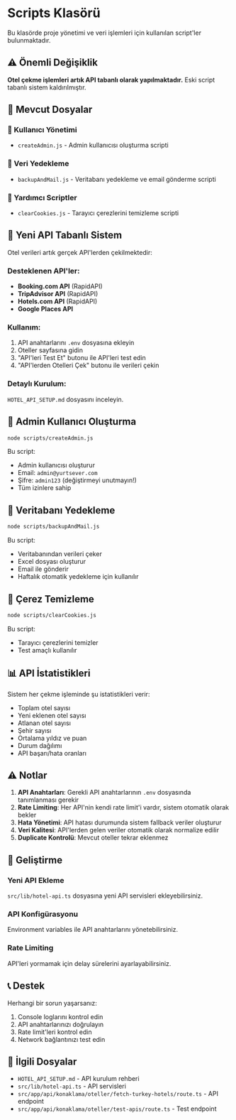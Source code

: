 # Scripts Klasörü

Bu klasörde proje yönetimi ve veri işlemleri için kullanılan script'ler bulunmaktadır.

## ⚠️ Önemli Değişiklik

**Otel çekme işlemleri artık API tabanlı olarak yapılmaktadır.** Eski script tabanlı sistem kaldırılmıştır.

## 📁 Mevcut Dosyalar

### 👤 Kullanıcı Yönetimi
- `createAdmin.js` - Admin kullanıcısı oluşturma scripti

### 💾 Veri Yedekleme
- `backupAndMail.js` - Veritabanı yedekleme ve email gönderme scripti

### 🧹 Yardımcı Scriptler
- `clearCookies.js` - Tarayıcı çerezlerini temizleme scripti

## 🚀 Yeni API Tabanlı Sistem

Otel verileri artık gerçek API'lerden çekilmektedir:

### Desteklenen API'ler:
- **Booking.com API** (RapidAPI)
- **TripAdvisor API** (RapidAPI)  
- **Hotels.com API** (RapidAPI)
- **Google Places API**

### Kullanım:
1. API anahtarlarını `.env` dosyasına ekleyin
2. Oteller sayfasına gidin
3. "API'leri Test Et" butonu ile API'leri test edin
4. "API'lerden Otelleri Çek" butonu ile verileri çekin

### Detaylı Kurulum:
`HOTEL_API_SETUP.md` dosyasını inceleyin.

## 👤 Admin Kullanıcı Oluşturma

```bash
node scripts/createAdmin.js
```

Bu script:
- Admin kullanıcısı oluşturur
- Email: `admin@yurtsever.com`
- Şifre: `admin123` (değiştirmeyi unutmayın!)
- Tüm izinlere sahip

## 💾 Veritabanı Yedekleme

```bash
node scripts/backupAndMail.js
```

Bu script:
- Veritabanından verileri çeker
- Excel dosyası oluşturur
- Email ile gönderir
- Haftalık otomatik yedekleme için kullanılır

## 🧹 Çerez Temizleme

```bash
node scripts/clearCookies.js
```

Bu script:
- Tarayıcı çerezlerini temizler
- Test amaçlı kullanılır

## 📊 API İstatistikleri

Sistem her çekme işleminde şu istatistikleri verir:
- Toplam otel sayısı
- Yeni eklenen otel sayısı
- Atlanan otel sayısı
- Şehir sayısı
- Ortalama yıldız ve puan
- Durum dağılımı
- API başarı/hata oranları

## ⚠️ Notlar

1. **API Anahtarları**: Gerekli API anahtarlarının `.env` dosyasında tanımlanması gerekir
2. **Rate Limiting**: Her API'nin kendi rate limit'i vardır, sistem otomatik olarak bekler
3. **Hata Yönetimi**: API hatası durumunda sistem fallback veriler oluşturur
4. **Veri Kalitesi**: API'lerden gelen veriler otomatik olarak normalize edilir
5. **Duplicate Kontrolü**: Mevcut oteller tekrar eklenmez

## 🔧 Geliştirme

### Yeni API Ekleme
`src/lib/hotel-api.ts` dosyasına yeni API servisleri ekleyebilirsiniz.

### API Konfigürasyonu
Environment variables ile API anahtarlarını yönetebilirsiniz.

### Rate Limiting
API'leri yormamak için delay sürelerini ayarlayabilirsiniz.

## 📞 Destek

Herhangi bir sorun yaşarsanız:
1. Console loglarını kontrol edin
2. API anahtarlarınızı doğrulayın
3. Rate limit'leri kontrol edin
4. Network bağlantınızı test edin

## 🔗 İlgili Dosyalar

- `HOTEL_API_SETUP.md` - API kurulum rehberi
- `src/lib/hotel-api.ts` - API servisleri
- `src/app/api/konaklama/oteller/fetch-turkey-hotels/route.ts` - API endpoint
- `src/app/api/konaklama/oteller/test-apis/route.ts` - Test endpoint
